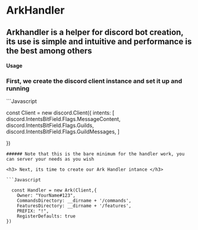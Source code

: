 <h1> ArkHandler </h1>


<h2> Arkhandler is a helper for discord bot creation, its use is simple and intuitive and performance is the best among others </h2>

#### Usage


<h3> First, we create the discord client instance and set it up and running </h3>
```Javascript
  
  const Client = new discord.Client({
    intents: 
    [
        discord.IntentsBitField.Flags.MessageContent,
        discord.IntentsBitField.Flags.Guilds,
        discord.IntentsBitField.Flags.GuildMessages,
    ]

})

```
###### Note that this is the bare minimum for the handler work, you can server your needs as you wish

<h3> Next, its time to create our Ark Handler intance </h3>

```Javascript

  const Handler = new Ark(Client,{
    Owner: "YourName#123",
    CommandsDirectory: __dirname + '/commands',
    FeaturesDirectory: __dirname + '/features',
    PREFIX: "!",
    RegisterDefaults: true
})

```

